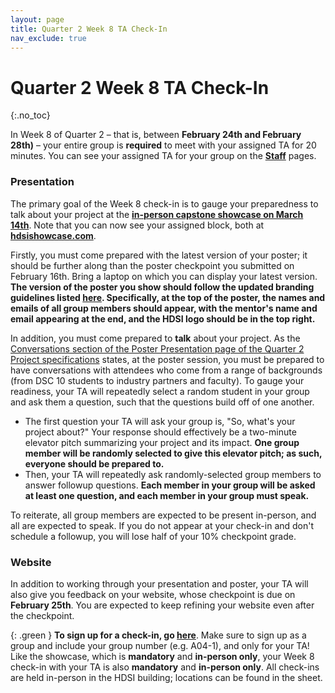 ```yaml
---
layout: page
title: Quarter 2 Week 8 TA Check-In
nav_exclude: true
---
```


# Quarter 2 Week 8 TA Check-In
{:.no_toc}

In Week 8 of Quarter 2 – that is, between **February 24th and February 28th)** – your entire group is **required** to meet with your assigned TA for 20 minutes. You can see your assigned TA for your group on  the [**Staff**](https://dsc-capstone.org/2024-25/staff) pages.


### Presentation

The primary goal of the Week 8 check-in is to gauge your preparedness to talk about your project at the [**in-person capstone showcase on March 14th**](https://dsc-capstone.org/showcase-25/). Note that you can now see your assigned block, both at [**hdsishowcase.com**](https://dsc-capstone.org/showcase-25/).

Firstly, you must come prepared with the latest version of your poster; it should be further along than the poster checkpoint you submitted on February 16th. Bring a laptop on which you can display your latest version. **The version of the poster you show should follow the updated branding guidelines listed [here](https://dsc-capstone.org/2024-25/assignments/projects/q2/poster-presentation#branding). Specifically, at the top of the poster, the names and emails of all group members should appear, with the mentor's name and email appearing at the end, and the HDSI logo should be in the top right.**

In addition, you must come prepared to **talk** about your project. As the [Conversations section of the Poster Presentation page of the Quarter 2 Project specifications](https://dsc-capstone.org/2024-25/assignments/projects/q2/poster-presentation#conversations) states, at the poster session, you must be prepared to have conversations with attendees who come from a range of backgrounds (from DSC 10 students to industry partners and faculty). To gauge your readiness, your TA will repeatedly select a random student in your group and ask them a question, such that the questions build off of one another.
- The first question your TA will ask your group is, "So, what's your project about?" Your response should effectively be a two-minute elevator pitch summarizing your project and its impact. **One group member will be randomly selected to give this elevator pitch; as such, everyone should be prepared to.**
- Then, your TA will repeatedly ask randomly-selected group members to answer followup questions. **Each member in your group will be asked at least one question, and each member in your group must speak.**

To reiterate, all group members are expected to be present in-person, and all are expected to speak. If you do not appear at your check-in and don't schedule a followup, you will lose half of your 10% checkpoint grade.

### Website

In addition to working through your presentation and poster, your TA will also give you feedback on your website, whose checkpoint is due on **February 25th**. You are expected to keep refining your website even after the checkpoint.

{: .green }
**To sign up for a check-in, go [here]()**. Make sure to sign up as a group and include your group number (e.g. A04-1), and only for your TA!<br>Like the showcase, which is **mandatory** and **in-person only**, your Week 8 check-in with your TA is also **mandatory** and **in-person only**. All check-ins are held in-person in the HDSI building; locations can be found in the sheet.

<!-- https://docs.google.com/spreadsheets/d/1bKELdPBgv5vwq9DIxgBudE0_ITIUw-VIIke7FzPpOBU/edit#gid=0 -->
